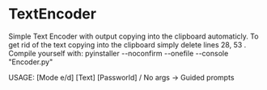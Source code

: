 # TextEncoder
Simple Text Encoder with output copying into the clipboard automaticly.
To get rid of the text copying into the clipboard simply delete lines 28, 53 .
Compile yourself with: pyinstaller --noconfirm --onefile --console  "Encoder.py"

USAGE:
[Mode e/d] [Text] [Passworld]
/
No args -> Guided prompts

